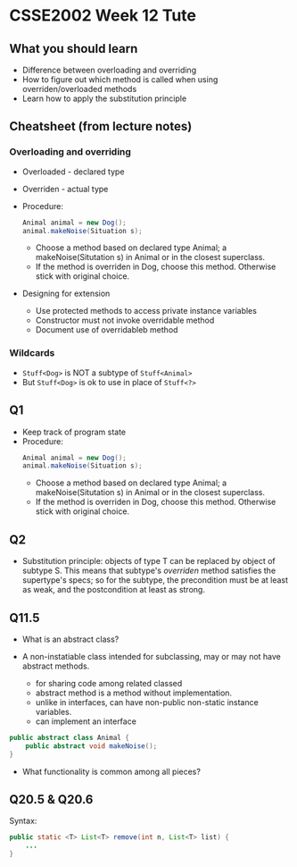 # CSSE2002 Week 12 Tute 

## What you should learn
- Difference between overloading and overriding
- How to figure out which method is called when using overriden/overloaded methods
- Learn how to apply the substitution principle

## Cheatsheet (from lecture notes)
### Overloading and overriding
- Overloaded - declared type 
- Overriden - actual type 

- Procedure:
	```java
	Animal animal = new Dog();
	animal.makeNoise(Situation s);
	```
	- Choose a method based on declared type Animal; a makeNoise(Situtation s)
	  in Animal or in the closest superclass. 
	- If the method is overriden in Dog, choose this method. Otherwise stick
	  with original choice.

- Designing for extension 
	- Use protected methods to access private instance variables 
	- Constructor must not invoke overridable method
	- Document use of overridableb method

### Wildcards
- `Stuff<Dog>` is NOT a subtype of `Stuff<Animal>`
- But `Stuff<Dog>` is ok to use in place of `Stuff<?>`

## Q1
- Keep track of program state 
- Procedure:
	```java
	Animal animal = new Dog();
	animal.makeNoise(Situation s);
	```
	- Choose a method based on declared type Animal; a makeNoise(Situtation s)
	  in Animal or in the closest superclass. 
	- If the method is overriden in Dog, choose this method. Otherwise stick
	  with original choice.

## Q2
- Substitution principle: objects of type T can be replaced by object of subtype S.
  This means that subtype's *overriden* method satisfies the supertype's specs;
  so for the subtype, the precondition must be at least as weak, and the postcondition
  at least as strong.

## Q11.5
- What is an abstract class? 

- A non-instatiable class intended for subclassing, may or may not have abstract methods.
	- for sharing code among related classed
	- abstract method is a method without implementation. 
	- unlike in interfaces, can have non-public non-static instance variables.
	- can implement an interface

```java
public abstract class Animal {
	public abstract void makeNoise();
}
```
- What functionality is common among all pieces?

## Q20.5 & Q20.6
Syntax:
```java
public static <T> List<T> remove(int n, List<T> list) {
	...
}
```
